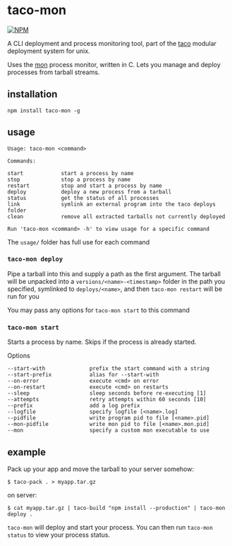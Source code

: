 # taco-mon

[![NPM](https://nodei.co/npm/taco-mon.png)](https://nodei.co/npm/taco-mon/)

A CLI deployment and process monitoring tool, part of the [taco](https://github.com/maxogden/taco) modular deployment system for unix.

Uses the [mon](https://github.com/tj/mon) process monitor, written in C. Lets you manage and deploy processes from tarball streams.

## installation

```
npm install taco-mon -g
```

## usage

```
Usage: taco-mon <command>

Commands:

start            start a process by name
stop             stop a process by name
restart          stop and start a process by name
deploy           deploy a new process from a tarball
status           get the status of all processes
link             symlink an external program into the taco deploys folder
clean            remove all extracted tarballs not currently deployed

Run 'taco-mon <command> -h' to view usage for a specific command
```

The `usage/` folder has full use for each command

### `taco-mon deploy`

Pipe a tarball into this and supply a path as the first argument. The tarball will be unpacked into a `versions/<name>-<timestamp>` folder in the path you specified, symlinked to `deploys/<name>`, and then `taco-mon restart` will be run for you

You may pass any options for `taco-mon start` to this command

### `taco-mon start`

Starts a process by name. Skips if the process is already started.

Options

```
--start-with              prefix the start command with a string
--start-prefix            alias for --start-with
--on-error                execute <cmd> on error
--on-restart              execute <cmd> on restarts
--sleep                   sleep seconds before re-executing [1]
--attempts                retry attempts within 60 seconds [10]
--prefix                  add a log prefix
--logfile                 specify logfile [<name>.log]
--pidfile                 write program pid to file [<name>.pid]
--mon-pidfile             write mon pid to file [<name>.mon.pid]
--mon                     specify a custom mon executable to use
```

## example

Pack up your app and move the tarball to your server somehow:

```
$ taco-pack . > myapp.tar.gz
```

on server:

```
$ cat myapp.tar.gz | taco-build "npm install --production" | taco-mon deploy .
```

`taco-mon` will deploy and start your process. You can then run `taco-mon status` to view your process status.
